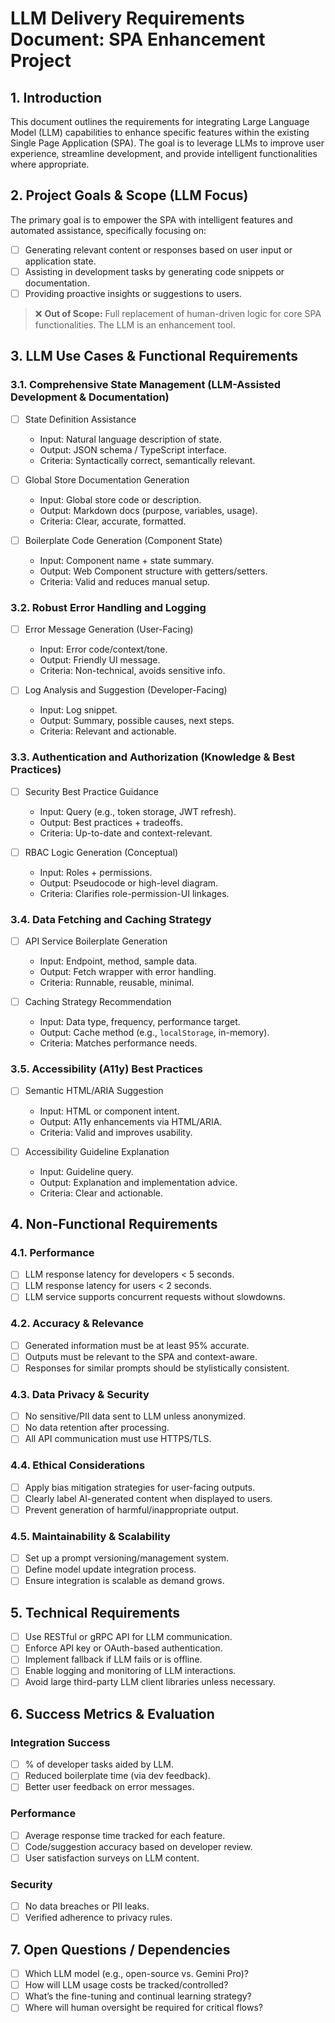 # LLM Delivery Requirements Document: SPA Enhancement Project

## 1. Introduction

This document outlines the requirements for integrating Large Language Model (LLM) capabilities to enhance specific features within the existing Single Page Application (SPA). The goal is to leverage LLMs to improve user experience, streamline development, and provide intelligent functionalities where appropriate.

## 2. Project Goals & Scope (LLM Focus)

The primary goal is to empower the SPA with intelligent features and automated assistance, specifically focusing on:

- [ ] Generating relevant content or responses based on user input or application state.
- [ ] Assisting in development tasks by generating code snippets or documentation.
- [ ] Providing proactive insights or suggestions to users.

> ❌ **Out of Scope:** Full replacement of human-driven logic for core SPA functionalities. The LLM is an enhancement tool.

## 3. LLM Use Cases & Functional Requirements

### 3.1. Comprehensive State Management (LLM-Assisted Development & Documentation)

- [ ] State Definition Assistance  
  - Input: Natural language description of state.
  - Output: JSON schema / TypeScript interface.
  - Criteria: Syntactically correct, semantically relevant.

- [ ] Global Store Documentation Generation  
  - Input: Global store code or description.
  - Output: Markdown docs (purpose, variables, usage).
  - Criteria: Clear, accurate, formatted.

- [ ] Boilerplate Code Generation (Component State)  
  - Input: Component name + state summary.
  - Output: Web Component structure with getters/setters.
  - Criteria: Valid and reduces manual setup.

### 3.2. Robust Error Handling and Logging

- [ ] Error Message Generation (User-Facing)  
  - Input: Error code/context/tone.
  - Output: Friendly UI message.
  - Criteria: Non-technical, avoids sensitive info.

- [ ] Log Analysis and Suggestion (Developer-Facing)  
  - Input: Log snippet.
  - Output: Summary, possible causes, next steps.
  - Criteria: Relevant and actionable.

### 3.3. Authentication and Authorization (Knowledge & Best Practices)

- [ ] Security Best Practice Guidance  
  - Input: Query (e.g., token storage, JWT refresh).
  - Output: Best practices + tradeoffs.
  - Criteria: Up-to-date and context-relevant.

- [ ] RBAC Logic Generation (Conceptual)  
  - Input: Roles + permissions.
  - Output: Pseudocode or high-level diagram.
  - Criteria: Clarifies role-permission-UI linkages.

### 3.4. Data Fetching and Caching Strategy

- [ ] API Service Boilerplate Generation  
  - Input: Endpoint, method, sample data.
  - Output: Fetch wrapper with error handling.
  - Criteria: Runnable, reusable, minimal.

- [ ] Caching Strategy Recommendation  
  - Input: Data type, frequency, performance target.
  - Output: Cache method (e.g., `localStorage`, in-memory).
  - Criteria: Matches performance needs.

### 3.5. Accessibility (A11y) Best Practices

- [ ] Semantic HTML/ARIA Suggestion  
  - Input: HTML or component intent.
  - Output: A11y enhancements via HTML/ARIA.
  - Criteria: Valid and improves usability.

- [ ] Accessibility Guideline Explanation  
  - Input: Guideline query.
  - Output: Explanation and implementation advice.
  - Criteria: Clear and actionable.

## 4. Non-Functional Requirements

### 4.1. Performance

- [ ] LLM response latency for developers < 5 seconds.
- [ ] LLM response latency for users < 2 seconds.
- [ ] LLM service supports concurrent requests without slowdowns.

### 4.2. Accuracy & Relevance

- [ ] Generated information must be at least 95% accurate.
- [ ] Outputs must be relevant to the SPA and context-aware.
- [ ] Responses for similar prompts should be stylistically consistent.

### 4.3. Data Privacy & Security

- [ ] No sensitive/PII data sent to LLM unless anonymized.
- [ ] No data retention after processing.
- [ ] All API communication must use HTTPS/TLS.

### 4.4. Ethical Considerations

- [ ] Apply bias mitigation strategies for user-facing outputs.
- [ ] Clearly label AI-generated content when displayed to users.
- [ ] Prevent generation of harmful/inappropriate output.

### 4.5. Maintainability & Scalability

- [ ] Set up a prompt versioning/management system.
- [ ] Define model update integration process.
- [ ] Ensure integration is scalable as demand grows.

## 5. Technical Requirements

- [ ] Use RESTful or gRPC API for LLM communication.
- [ ] Enforce API key or OAuth-based authentication.
- [ ] Implement fallback if LLM fails or is offline.
- [ ] Enable logging and monitoring of LLM interactions.
- [ ] Avoid large third-party LLM client libraries unless necessary.

## 6. Success Metrics & Evaluation

### Integration Success

- [ ] % of developer tasks aided by LLM.
- [ ] Reduced boilerplate time (via dev feedback).
- [ ] Better user feedback on error messages.

### Performance

- [ ] Average response time tracked for each feature.
- [ ] Code/suggestion accuracy based on developer review.
- [ ] User satisfaction surveys on LLM content.

### Security

- [ ] No data breaches or PII leaks.
- [ ] Verified adherence to privacy rules.

## 7. Open Questions / Dependencies

- [ ] Which LLM model (e.g., open-source vs. Gemini Pro)?
- [ ] How will LLM usage costs be tracked/controlled?
- [ ] What’s the fine-tuning and continual learning strategy?
- [ ] Where will human oversight be required for critical flows?
